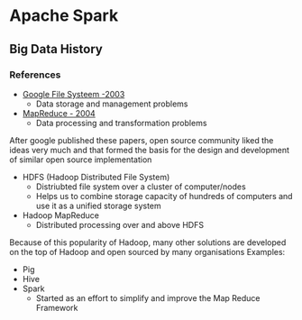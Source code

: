 # Apache Spark

## Big Data History

### References
- [Google File Systeem -2003](https://ai.google/resarch/pubs/pub51)
  - Data storage and management problems
- [MapReduce - 2004](https://ai.google/research/pubs/pub62)
  - Data processing and transformation problems

After google published these papers, open source community liked the ideas very much and that formed the basis for the design and development of similar open source implementation
- HDFS (Hadoop Distributed File System)
  - Distriubted file system over a cluster of computer/nodes
  - Helps us to combine storage capacity of hundreds of computers and use it as a unified storage system
- Hadoop MapReduce
  - Distributed processing over and above HDFS 

Because of this popularity of Hadoop, many other solutions are developed on the top of Hadoop and open sourced by many organisations
Examples:
- Pig
- Hive
- Spark
  - Started as an effort to simplify and improve the Map Reduce Framework
